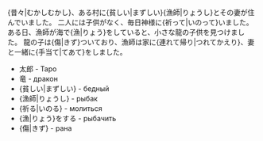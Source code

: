 
{昔々|むかしむかし}、ある村に{貧しい|まずしい}{漁師|りょうし}とその妻が住んでいました。
二人には子供がなく、毎日神様に{祈って|いのって}いました。
ある日、漁師が海で{漁|りょう}をしていると、小さな龍の子供を見つけました。
龍の子は{傷|きず}ついており、漁師は家に{連れて帰り|つれてかえり}、妻と一緒に{手当て|てあて}をしました。


* 太郎 - Таро
* 竜 - дракон
* {貧しい|まずしい} - бедный
* {漁師|りょうし} - рыбак
* {祈る|いのる} - молиться 
* {漁|りょう}をする - рыбачить
* {傷|きず} - рана